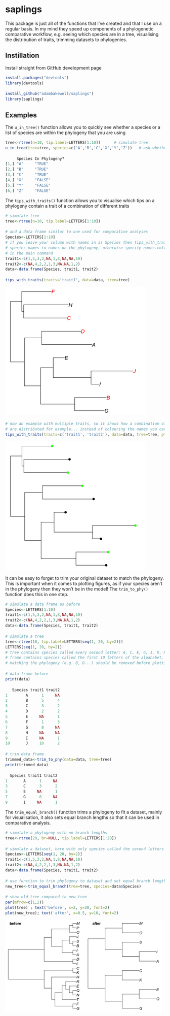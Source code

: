 # saplings

This package is just all of the functions that I’ve created and that I use on a regular basis. In my mind they speed up components of a phylogenetic comparative workflow, e.g. seeing which species are in a tree, visualising the distribution of traits, trimming datasets to phylogenies.

## Instillation

Install straight from GitHub development page

```r
install.packages("devtools")
library(devtools)

install_github("adambakewell/saplings")
library(saplings)
```

## Examples

The `u_in_tree()` function allows you to quickly see whether a species or a list of species are within the phylogeny that you are using

```r
tree<-rtree(n=10, tip.label=LETTERS[1:10])		# simulate tree
u_in_tree(tree=tree, species=c('A','B','C','X','Y','Z'))   # ask whether it contains list of species

     Species In Phylogeny?
[1,] "A"     "TRUE"       
[2,] "B"     "TRUE"       
[3,] "C"     "TRUE"       
[4,] "X"     "FALSE"      
[5,] "Y"     "FALSE"      
[6,] "Z"     "FALSE"      
```

The `tips_with_traits()` function allows you to visualise which tips on a phylogeny contain a trait of a combination of different traits

```r
# simulate tree
tree<-rtree(n=10, tip.label=LETTERS[1:10])

# and a data frame similar to one used for comparative analyses
Species<-LETTERS[1:10]
# if you leave your column with names in as Species then tips_with_traits will automatically match 
# species names to names on the phylogeny, otherwise specify names.col="my species column name" 
# in the main command
trait1<-c(1,5,3,2,NA,1,8,NA,NA,10)
trait2<-c(NA,4,2,2,1,3,NA,NA,1,2)
data<-data.frame(Species, trait1, trait2)

tips_with_traits(traits='trait1', data=data, tree=tree)
```

![plot with one trait](figures/tips_with_traits1.png)

```r
# now an example with multiple traits, so it shows how a combination of traits going into a PGLS
# are distributed for example... instead of colouring the names you can mark the tips with dots.
tips_with_traits(traits=c('trait1', 'trait2'), data=data, tree=tree, ptype='tips', pres.col='green')
```

![plot with multiple traits](figures/tips_with_traits2.png)

It can be easy to forget to trim your original dataset to match the phylogeny. This is important when it comes to plotting figures, as if your species aren’t in the phylogeny then they won’t be in the model! The `trim_to_phy()` function does this in one step.

```r
# simulate a data frame as before
Species<-LETTERS[1:10]										
trait1<-c(1,5,3,2,NA,1,8,NA,NA,10)
trait2<-c(NA,4,2,2,1,3,NA,NA,1,2)
data<-data.frame(Species, trait1, trait2)

# simulate a tree
tree<-rtree(10, tip.label=LETTERS[seq(1, 20, by=2)])
LETTERS[seq(1, 20, by=2)]
# tree contains species called every second letter: A, C, E, G, I, K, M, O, Q, S... Data
# frame contains species called the first 10 letters of the alpahabet, those not
# matching the phylogeny (e.g. B, D...) should be removed before plotting

# data frame before
print(data)

   Species trait1 trait2
1        A      1     NA
2        B      5      4
3        C      3      2
4        D      2      2
5        E     NA      1
6        F      1      3
7        G      8     NA
8        H     NA     NA
9        I     NA      1
10       J     10      2

# trim data frame
trimmed_data<-trim_to_phy(data=data, tree=tree)
print(trimmed_data)

  Species trait1 trait2
1       A      1     NA
3       C      3      2
5       E     NA      1
7       G      8     NA
9       I     NA      1
```

The `trim_equal_branch()` function trims a phylogeny to fit a dataset, mainly for visualisation, it also sets equal branch lengths so that it can be used in comparative analysis.

```r
# simulate a phylogeny with no branch lengths
tree<-rtree(20, br=NULL, tip.label=LETTERS[1:20])

# simulate a dataset, here with only species called the second letters from A to T
Species<-LETTERS[seq(1, 20, by=2)]
trait1<-c(1,5,3,2,NA,1,8,NA,NA,10)
trait2<-c(NA,4,2,2,1,3,NA,NA,1,2)
data<-data.frame(Species, trait1, trait2)

# use function to trim phylogeny to dataset and set equal branch lengths
new_tree<-trim_equal_branch(tree=tree, species=data$Species)

# show old tree compared to new tree
par(mfrow=c(1,2))
plot(tree) ; text('before', x=2, y=20, font=2)
plot(new_tree); text('after', x=0.5, y=10, font=2)
```

![plot comparing trees before and after the function](figures/trim_equal_branch.png)